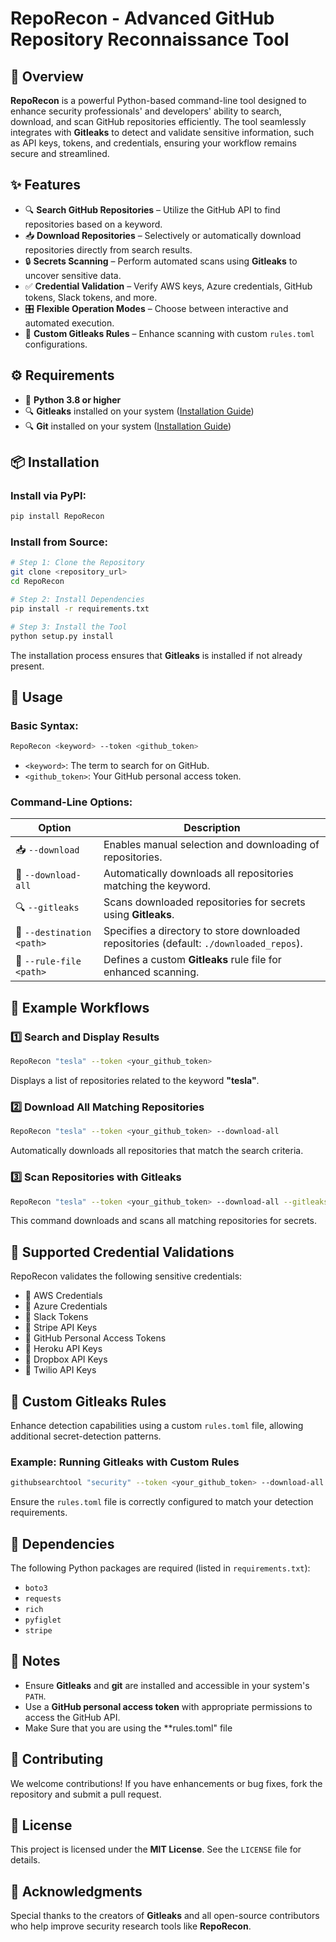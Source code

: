 # RepoRecon - Advanced GitHub Repository Reconnaissance Tool

## 🚀 Overview

**RepoRecon** is a powerful Python-based command-line tool designed to enhance security professionals' and developers' ability to search, download, and scan GitHub repositories efficiently. The tool seamlessly integrates with **Gitleaks** to detect and validate sensitive information, such as API keys, tokens, and credentials, ensuring your workflow remains secure and streamlined.

## ✨ Features

- 🔍 **Search GitHub Repositories** – Utilize the GitHub API to find repositories based on a keyword.
- 📥 **Download Repositories** – Selectively or automatically download repositories directly from search results.
- 🔒 **Secrets Scanning** – Perform automated scans using **Gitleaks** to uncover sensitive data.
- ✅ **Credential Validation** – Verify AWS keys, Azure credentials, GitHub tokens, Slack tokens, and more.
- 🎛️ **Flexible Operation Modes** – Choose between interactive and automated execution.
- 📜 **Custom Gitleaks Rules** – Enhance scanning with custom `rules.toml` configurations.

## ⚙️ Requirements

- 🐍 **Python 3.8 or higher**
- 🔍 **Gitleaks** installed on your system ([Installation Guide](https://github.com/zricethezav/gitleaks))
- 🔍 **Git** installed on your system ([Installation Guide](https://git-scm.com/downloads))

## 📦 Installation

### Install via PyPI:
```bash
pip install RepoRecon
```

### Install from Source:
```bash
# Step 1: Clone the Repository
git clone <repository_url>
cd RepoRecon

# Step 2: Install Dependencies
pip install -r requirements.txt

# Step 3: Install the Tool
python setup.py install
```
The installation process ensures that **Gitleaks** is installed if not already present.

## 🚀 Usage

### Basic Syntax:
```bash
RepoRecon <keyword> --token <github_token>
```
- `<keyword>`: The term to search for on GitHub.
- `<github_token>`: Your GitHub personal access token.

### Command-Line Options:

| Option | Description |
|--------|-------------|
| 📥 `--download` | Enables manual selection and downloading of repositories. |
| 📂 `--download-all` | Automatically downloads all repositories matching the keyword. |
| 🔍 `--gitleaks` | Scans downloaded repositories for secrets using **Gitleaks**. |
| 📁 `--destination <path>` | Specifies a directory to store downloaded repositories (default: `./downloaded_repos`). |
| 📜 `--rule-file <path>` | Defines a custom **Gitleaks** rule file for enhanced scanning. |

## 🔄 Example Workflows

### 1️⃣ Search and Display Results
```bash
RepoRecon "tesla" --token <your_github_token>
```
Displays a list of repositories related to the keyword **"tesla"**.

### 2️⃣ Download All Matching Repositories
```bash
RepoRecon "tesla" --token <your_github_token> --download-all
```
Automatically downloads all repositories that match the search criteria.

### 3️⃣ Scan Repositories with Gitleaks
```bash
RepoRecon "tesla" --token <your_github_token> --download-all --gitleaks
```
This command downloads and scans all matching repositories for secrets.

## 🔐 Supported Credential Validations

RepoRecon validates the following sensitive credentials:

- 🔑 AWS Credentials
- 🔑 Azure Credentials
- 🔑 Slack Tokens
- 🔑 Stripe API Keys
- 🔑 GitHub Personal Access Tokens
- 🔑 Heroku API Keys
- 🔑 Dropbox API Keys
- 🔑 Twilio API Keys

## 📜 Custom Gitleaks Rules

Enhance detection capabilities using a custom `rules.toml` file, allowing additional secret-detection patterns.

### Example: Running Gitleaks with Custom Rules
```bash
githubsearchtool "security" --token <your_github_token> --download-all --gitleaks --rule-file /path/to/rules.toml
```
Ensure the `rules.toml` file is correctly configured to match your detection requirements.

## 📌 Dependencies

The following Python packages are required (listed in `requirements.txt`):

- `boto3`
- `requests`
- `rich`
- `pyfiglet`
- `stripe`

## 📢 Notes

- Ensure **Gitleaks** and **git** are installed and accessible in your system's `PATH`.
- Use a **GitHub personal access token** with appropriate permissions to access the GitHub API.
- Make Sure that you are using the **rules.toml" file

## 🤝 Contributing

We welcome contributions! If you have enhancements or bug fixes, fork the repository and submit a pull request.

## 📜 License

This project is licensed under the **MIT License**. See the `LICENSE` file for details.

## 🙏 Acknowledgments

Special thanks to the creators of **Gitleaks** and all open-source contributors who help improve security research tools like **RepoRecon**.
